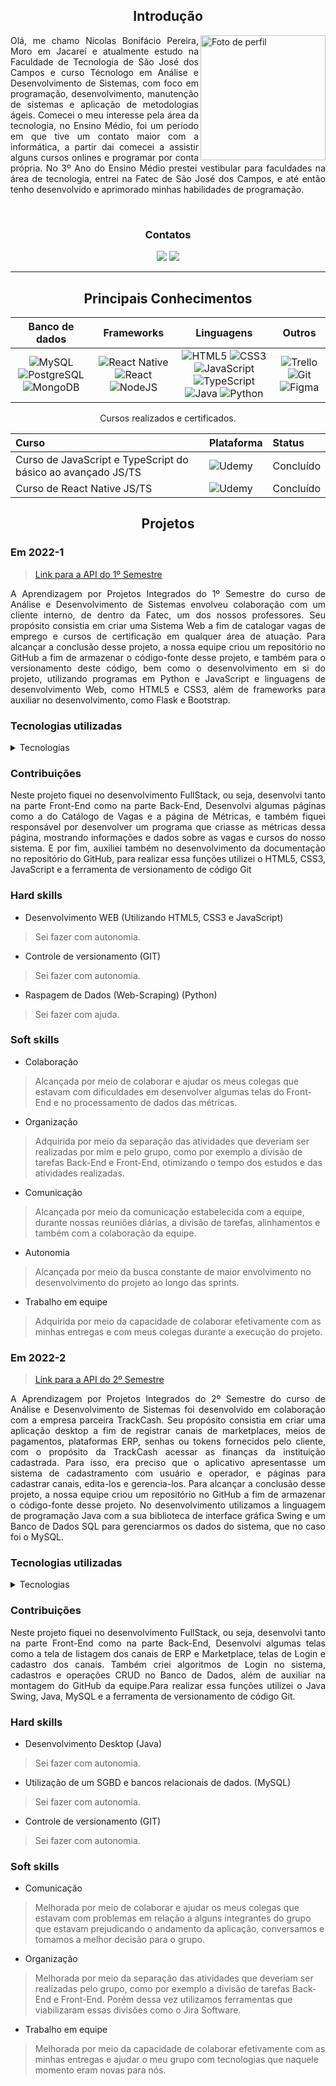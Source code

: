 <Div align="center" >

## Introdução

</Div>

<Div align="justify" >

<img align="right" src="https://raw.githubusercontent.com/NicolasPereira06/Portfolio-TG/main/imagens/NicolasPereira06.jpg?token=GHSAT0AAAAAACHE5MFGN3FBQLKJKUAJDTCOZHX54KA" alt="Foto de perfil" width="200"/>

Olá, me chamo Nicolas Bonifácio Pereira, Moro em Jacareí e atualmente estudo na Faculdade de Tecnologia de São José dos Campos e curso Técnologo em Análise e Desenvolvimento de Sistemas, com foco em programação, desenvolvimento, manutenção de sistemas e aplicação de metodologias ágeis. Comecei o meu interesse pela área da tecnologia, no Ensino Médio, foi um período em que tive um contato maior com a informática, a partir dai comecei a assistir alguns cursos onlines e programar por conta própria. No 3º Ano do Ensino Médio prestei vestibular para faculdades na área de tecnologia, entrei na Fatec de São José dos Campos, e até então tenho desenvolvido e aprimorado minhas habilidades de programação.
</Div>

<Div align="center" >

<br>

### Contatos

  <a href= "https://linkedin.com/in/NicolasPereira06" target="_blank"><img src="https://img.shields.io/badge/-LinkedIn-%230077B5?style=for-the-badge&logo=linkedin&logoColor=white" target="_blank"></a> 
  <a href = "https://github.com/NicolasPereira06" target="_blank"><img src="https://img.shields.io/badge/github-%23121011.svg?style=for-the-badge&logo=github&logoColor=white" target="_blank"></a>

<hr />  

## Principais Conhecimentos

 
|Banco de dados|Frameworks|Linguagens|Outros|
| :-------: | :--------: | :----: | :--------: |
| ![MySQL](https://img.shields.io/badge/mysql-%2300f.svg?style=for-the-badge&logo=mysql&logoColor=white) ![PostgreSQL](https://img.shields.io/badge/postgresql-4169e1?style=for-the-badge&logo=postgresql&logoColor=white) ![MongoDB](https://img.shields.io/badge/MongoDB-%234ea94b.svg?style=for-the-badge&logo=mongodb&logoColor=white) | ![React Native](https://img.shields.io/badge/react_native-%2320232a.svg?style=for-the-badge&logo=react&logoColor=%2361DAFB) ![React](https://img.shields.io/badge/react-%2320232a.svg?style=for-the-badge&logo=react&logoColor=%2361DAFB) ![NodeJS](https://img.shields.io/badge/node.js-6DA55F?style=for-the-badge&logo=node.js&logoColor=white)  | ![HTML5](https://img.shields.io/badge/html5-%23E34F26.svg?style=for-the-badge&logo=html5&logoColor=white) ![CSS3](https://img.shields.io/badge/css3-%231572B6.svg?style=for-the-badge&logo=css3&logoColor=white)  ![JavaScript](https://img.shields.io/badge/javascript-%23323330.svg?style=for-the-badge&logo=javascript&logoColor=%23F7DF1E) ![TypeScript](https://img.shields.io/badge/typescript-%23007ACC.svg?style=for-the-badge&logo=typescript&logoColor=white) ![Java](https://img.shields.io/badge/Java-ED8B00?style=for-the-badge&logo=openjdk&logoColor=white) ![Python](https://img.shields.io/badge/python-3670A0?style=for-the-badge&logo=python&logoColor=ffdd54)| ![Trello](https://img.shields.io/badge/Trello-%23026AA7.svg?style=for-the-badge&logo=Trello&logoColor=white) ![Git](https://img.shields.io/badge/git-%23F05033.svg?style=for-the-badge&logo=git&logoColor=white) ![Figma](https://img.shields.io/badge/figma-%23F24E1E.svg?style=for-the-badge&logo=figma&logoColor=white) |


Cursos realizados e certificados.

|   Curso  |  Plataforma  |   Status    |
| :---   | :---    | :---      |
| Curso de JavaScript e TypeScript do básico ao avançado JS/TS |  ![Udemy](https://img.shields.io/badge/Udemy-A435F0?style=for-the-badge&logo=Udemy&logoColor=white)  | Concluído |
| Curso de React Native JS/TS |  ![Udemy](https://img.shields.io/badge/Udemy-A435F0?style=for-the-badge&logo=Udemy&logoColor=white)  | Concluído |

## Projetos

</Div>

### Em 2022-1

<Div align="justify" >

> [Link para a API do 1º Semestre](https://github.com/NicolasPereira06/API--1-ADS)

A Aprendizagem por Projetos Integrados do 1º Semestre do curso de Análise e Desenvolvimento de Sistemas envolveu colaboração com um cliente interno, de dentro da Fatec, um dos nossos professores. Seu propósito consistia em criar uma Sistema Web a fim de catalogar vagas de emprego e cursos de certificação em qualquer área de atuação. Para alcançar a conclusão desse projeto, a nossa equipe criou um repositório no GitHub a fim de armazenar o código-fonte desse projeto, e também para o versionamento deste código, bem como o desenvolvimento em si do projeto, utilizando programas em Python e JavaScript e linguagens de desenvolvimento Web, como HTML5 e CSS3, além de frameworks para auxiliar no desenvolvimento, como Flask e Bootstrap.

</Div>

### Tecnologias utilizadas

 <details><summary>Tecnologias</summary>
   
  <img width="50 rem" src="https://cdn.jsdelivr.net/gh/devicons/devicon/icons/figma/figma-original.svg"/>Figma 
  > Utilizado para desenvolver o protótipo apresentado ao cliente.
  
  <img width="50 rem" src="https://cdn.jsdelivr.net/gh/devicons/devicon/icons/vscode/vscode-original.svg"/> VScode 
  > Utilizado para o desenvolvimento do código de todo o projeto.

  <img width="50 rem" src="https://cdn.jsdelivr.net/gh/devicons/devicon/icons/html5/html5-original.svg"/> HTML 
  > Utilizamos HTML em nosso projeto para a criação da estrutura do catálogo de vagas.

  <img width="50 rem" src="https://cdn.jsdelivr.net/gh/devicons/devicon/icons/css3/css3-original.svg"/> CSS 
  > Utilizamos o CSS para estilizar, assim melhorando a apresentação visual de nossas páginas criadas com HTML. Com o CSS, conseguimos controlar cores, fontes e layout.
  
  <img width="50 rem" src="https://cdn.jsdelivr.net/gh/devicons/devicon/icons/git/git-original.svg"/> Git 
  > Utilizamos o Git devido à sua capacidade de gerenciar e controlar as versões do código-fonte de forma eficiente, possibilitando colaboração, rastreamento de alterações, tornando o desenvolvimento mais organizado e confiável.

  <img width="50 rem" src="https://cdn.jsdelivr.net/gh/devicons/devicon/icons/github/github-original.svg"/> Github 
  > Utilizamos o GitHub para a hospedagem do código-fonte, facilitando o trabalho em equipe, oferecendo controle de versão eficiente e permitindo o gerenciamento dos colaboradores.

  <img width="50 rem" src="https://cdn.jsdelivr.net/gh/devicons/devicon/icons/python/python-original.svg"/> Python 
  > Utilizamos o Python para a raspagem de dados (Web-Scraping) das vagas de emprego e dos cursos pela internet, como por exemplo o Banco Nacional de Empregos.

  <img width="50 rem" src="https://cdn.jsdelivr.net/gh/devicons/devicon/icons/javascript/javascript-original.svg"/> JavaScript 
  > Utilizamos o JavaScript para criar gráficos que mostrassem dados sobre as vagas catalogadas em nosso site.
 </details>
 

### Contribuições

<Div align="justify" >

Neste projeto fiquei no desenvolvimento FullStack, ou seja, desenvolvi tanto na parte Front-End como na parte Back-End, Desenvolvi algumas páginas como a do Catálogo de Vagas e a página de Métricas, e também fiquei responsável por desenvolver um programa que criasse as métricas dessa página, mostrando informações e dados sobre as vagas e cursos do nosso sistema. E por fim, auxiliei também no desenvolvimento da documentação no repositório do GitHub, para realizar essa funções utilizei o HTML5, CSS3, JavaScript e a ferramenta de versionamento de código Git

</Div>

### Hard skills

* Desenvolvimento WEB (Utilizando HTML5, CSS3 e JavaScript)
> Sei fazer com autonomia.

* Controle de versionamento (GIT)  
> Sei fazer com autonomia.

* Raspagem de Dados (Web-Scraping) (Python)  
> Sei fazer com ajuda.

### Soft skills

* Colaboração
> Alcançada por meio de colaborar e ajudar os meus colegas que estavam com dificuldades em desenvolver algumas telas do Front-End e no processamento de dados das métricas.

* Organização 
> Adquirida por meio da separação das atividades que deveriam ser realizadas por mim e pelo grupo, como por exemplo a divisão de tarefas Back-End e Front-End, otimizando o tempo dos estudos e das atividades realizadas.

* Comunicação 
> Alcançada por meio da comunicação estabelecida com a equipe, durante nossas reuniões diárias, a divisão de tarefas, alinhamentos e também com a colaboração da equipe.
 
* Autonomia
> Alcançada por meio da busca constante de maior envolvimento no desenvolvimento do projeto ao longo das sprints.

* Trabalho em equipe
> Adquirida por meio da capacidade de colaborar efetivamente com as minhas entregas e com meus colegas durante a execução do projeto.

### Em 2022-2

<Div align="justify" >

> [Link para a API do 2º Semestre](https://github.com/NicolasPereira06/API--2-ADS)

A Aprendizagem por Projetos Integrados do 2º Semestre do curso de Análise e Desenvolvimento de Sistemas foi desenvolvido em colaboração com a empresa parceira TrackCash. Seu propósito consistia em criar uma aplicação desktop a fim de registrar canais de marketplaces, meios de pagamentos, plataformas ERP, senhas ou tokens fornecidos pelo cliente, com o propósito da TrackCash acessar as finanças da instituição cadastrada. Para isso, era preciso que o aplicativo apresentasse um sistema de cadastramento com usuário e operador, e páginas para cadastrar canais, edita-los e gerencia-los. Para alcançar a conclusão desse projeto, a nossa equipe criou um repositório no GitHub a fim de armazenar o código-fonte desse projeto. No desenvolvimento utilizamos a linguagem de programação Java com a sua biblioteca de interface gráfica Swing e um Banco de Dados SQL para gerenciarmos os dados do sistema, que no caso foi o MySQL.

</Div>

### Tecnologias utilizadas

<details><summary>Tecnologias</summary>
   
  <img width="50 rem" src="https://cdn.jsdelivr.net/gh/devicons/devicon/icons/figma/figma-original.svg"/>Figma 
  > Utilizado para desenvolver o protótipo apresentado ao cliente.
  
  <img width="50 rem" src="https://cdn.jsdelivr.net/gh/devicons/devicon/icons/vscode/vscode-original.svg"/> VScode 
  > Utilizado para o desenvolvimento do código de todo o projeto.

  <img width="50 rem" src="https://cdn.jsdelivr.net/gh/devicons/devicon/icons/java/java-original.svg"/> Java 
  > Utilizamos a linguagem de programação Java para o desenvolvimento do Front-End e também do Back-End.

  <img width="50 rem" src="https://cdn.jsdelivr.net/gh/devicons/devicon/icons/mysql/mysql-original.svg"/> Java 
  > Utilizamos o MySQL para o armazenamento e consulta de dados do sistema.

  <img width="50 rem" src="https://cdn.jsdelivr.net/gh/devicons/devicon/icons/git/git-original.svg"/> Git 
  > Utilizamos o Git devido à sua capacidade de gerenciar e controlar as versões do código-fonte de forma eficiente, possibilitando colaboração, rastreamento de alterações, tornando o desenvolvimento mais organizado e confiável.

</details>
 

### Contribuições

<Div align="justify" >

Neste projeto fiquei no desenvolvimento FullStack, ou seja, desenvolvi tanto na parte Front-End como na parte Back-End, Desenvolvi algumas telas como a tela de listagem dos canais de ERP e Marketplace, telas de Login e cadastro dos canais. Também criei algoritmos de Login no sistema, cadastros e operações CRUD no Banco de Dados, além de auxiliar na montagem do GitHub da equipe.Para realizar essa funções utilizei o Java Swing, Java, MySQL e a ferramenta de versionamento de código Git.

</Div>

### Hard skills

* Desenvolvimento Desktop (Java)
> Sei fazer com autonomia.

* Utilização de um SGBD e bancos relacionais de dados. (MySQL)
> Sei fazer com autonomia.

* Controle de versionamento (GIT)  
> Sei fazer com autonomia.

### Soft skills

* Comunicação
> Melhorada por meio de colaborar e ajudar os meus colegas que estavam com problemas em relação a alguns integrantes do grupo que estavam prejudicando o andamento da aplicação, conversamos e
  tomamos a melhor decisão para o grupo.

* Organização 
> Melhorada por meio da separação das atividades que deveriam ser realizadas pelo grupo, como por exemplo a divisão de tarefas Back-End e Front-End. Porém dessa vez utilizamos ferramentas que viabilizaram essas divisões como o Jira Software.

* Trabalho em equipe
> Melhorada por meio da capacidade de colaborar efetivamente com as minhas entregas e ajudar o meu grupo com tecnologias que naquele momento eram novas para nós.